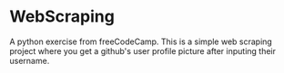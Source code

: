 # WebScraping
A python exercise from freeCodeCamp. 
This is a simple web scraping project where you get a github's user profile picture after inputing their username.
